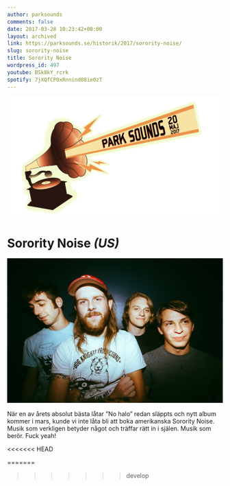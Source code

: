 ```yaml
---
author: parksounds
comments: false
date: 2017-03-28 10:23:42+00:00
layout: archived
link: https://parksounds.se/historik/2017/sorority-noise/
slug: sorority-noise
title: Sorority Noise
wordpress_id: 497
youtube: BSk8kY_rcrk
spotify: 7jXQfCP0xRnnind08ie0zT
---
```


<img src="/images/2017/logo-1.svg" alt="Park Sounds 2017">


# Sorority Noise _(US)_


<img src="/images/2017/sorority-noise.jpg">

När en av årets absolut bästa låtar ”No halo” redan släppts och nytt album kommer i mars, kunde vi inte låta bli att boka amerikanska Sorority Noise. Musik som verkligen betyder något och träffar rätt in i själen. Musik som berör. Fuck yeah!



<<<<<<< HEAD
<!-- % oembed https://www.youtube.com/watch?v=BSk8kY_rcrk&feature;=youtu.be % -->



<!-- % oembed https://open.spotify.com/artist/7jXQfCP0xRnnind08ie0zT % -->
=======



>>>>>>> develop


